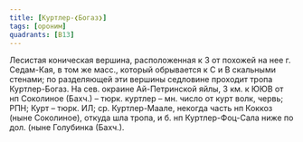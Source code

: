 ```yaml
---
title: [Куртлер-❮Богаз❯]
tags: [ороним]
quadrants: [В13]
---
```


Лесистая коническая вершина, расположенная к З от похожей на нее г. Седам-Кая, в
том же масс., который обрывается к С и В скальными стенами; по разделяющей эти
вершины седловине проходит тропа Куртлер-Богаз. На сев. окраине Ай-Петринской
яйлы, 3 км. к ЮЮВ от нп Соколиное (Бахч.) – тюрк. куртлер – мн. число от курт
волк, червь; РПН; Курт – тюрк. ИЛ; ср. Куртлер-Маале, некогда часть нп Коккоз
(ныне Соколиное), откуда шла тропа, и б. нп Куртлер-Фоц-Сала ниже по дол. (ныне
Голубинка (Бахч.).
